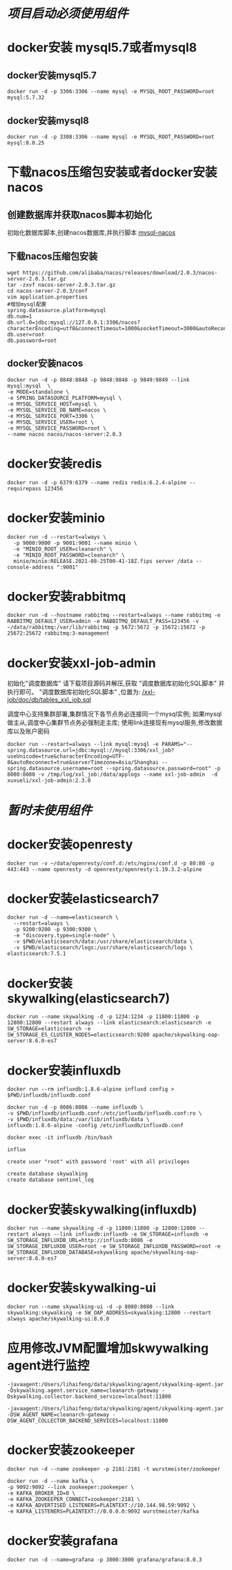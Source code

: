 # _**项目启动必须使用组件**_
# docker安装 mysql5.7或者mysql8
## docker安装mysql5.7
```shell
docker run -d -p 3306:3306 --name mysql -e MYSQL_ROOT_PASSWORD=root  mysql:5.7.32
```

## docker安装mysql8

```shell
docker run -d -p 3308:3306 --name mysql -e MYSQL_ROOT_PASSWORD=root  mysql:8.0.25
```

# 下载nacos压缩包安装或者docker安装nacos

## 创建数据库并获取nacos脚本初始化
初始化数据库脚本,创建nacos数据库,并执行脚本 [mysql-nacos](https://gitee.com/mirrors/Nacos/raw/2.0.3/distribution/conf/nacos-mysql.sql)

## 下载nacos压缩包安装
```shell script
wget https://github.com/alibaba/nacos/releases/download/2.0.3/nacos-server-2.0.3.tar.gz
tar -zxvf nacos-server-2.0.3.tar.gz
cd nacos-server-2.0.3/conf
vim application.properties
#增加mysql配置
spring.datasource.platform=mysql
db.num=1
db.url.0=jdbc:mysql://127.0.0.1:3306/nacos?characterEncoding=utf8&connectTimeout=1000&socketTimeout=3000&autoReconnect=true
db.user=root
db.password=root
```

## docker安装nacos
```shell
docker run -d -p 8848:8848 -p 9848:9848 -p 9849:9849 --link mysql:mysql  \
-e MODE=standalone \
-e SPRING_DATASOURCE_PLATFORM=mysql \
-e MYSQL_SERVICE_HOST=mysql \
-e MYSQL_SERVICE_DB_NAME=nacos \
-e MYSQL_SERVICE_PORT=3306 \
-e MYSQL_SERVICE_USER=root \
-e MYSQL_SERVICE_PASSWORD=root \
--name nacos nacos/nacos-server:2.0.3
```

# docker安装redis
```shell
docker run -d -p 6379:6379 --name redis redis:6.2.4-alpine --requirepass 123456
```

# docker安装minio
```shell
docker run -d --restart=always \
  -p 9000:9000 -p 9001:9001 --name minio \
  -e "MINIO_ROOT_USER=cleanarch" \
  -e "MINIO_ROOT_PASSWORD=cleanarch" \
  minio/minio:RELEASE.2021-08-25T00-41-18Z.fips server /data --console-address ":9001"
```

# docker安装rabbitmq
```shell
docker run -d --hostname rabbitmq --restart=always --name rabbitmq -e RABBITMQ_DEFAULT_USER=admin -e RABBITMQ_DEFAULT_PASS=123456 -v ~/data/rabbitmq:/var/lib/rabbitmq -p 5672:5672 -p 15672:15672 -p 25672:25672 rabbitmq:3-management
```

# docker安装xxl-job-admin
初始化"调度数据库"
请下载项目源码并解压,获取 "调度数据库初始化SQL脚本" 并执行即可。
"调度数据库初始化SQL脚本" ,位置为: [/xxl-job/doc/db/tables_xxl_job.sql](https://gitee.com/xuxueli0323/xxl-job/raw/master/doc/db/tables_xxl_job.sql)

调度中心支持集群部署,集群情况下各节点务必连接同一个mysql实例;
如果mysql做主从,调度中心集群节点务必强制走主库;
使用link连接现有mysql服务,修改数据库以及账户密码
```shell
docker run --restart=always --link mysql:mysql -e PARAMS="--spring.datasource.url=jdbc:mysql://mysql:3306/xxl_job?useUnicode=true&characterEncoding=UTF-8&autoReconnect=true&serverTimezone=Asia/Shanghai --spring.datasource.username=root --spring.datasource.password=root" -p 8080:8080 -v /tmp/log/xxl_job:/data/applogs --name xxl-job-admin  -d xuxueli/xxl-job-admin:2.3.0
```

# _**暂时未使用组件**_
# docker安装openresty

```shell
docker run -v ~/data/openresty/conf.d:/etc/nginx/conf.d -p 80:80 -p 443:443 --name openresty -d openresty/openresty:1.19.3.2-alpine
```

# docker安装elasticsearch7

```shell
docker run -d --name=elasticsearch \
  --restart=always \
  -p 9200:9200 -p 9300:9300 \
  -e "discovery.type=single-node" \
  -v $PWD/elasticsearch/data:/usr/share/elasticsearch/data \
  -v $PWD/elasticsearch/logs:/usr/share/elasticsearch/logs \
elasticsearch:7.5.1
```

# docker安装skywalking(elasticsearch7)

```shell
docker run --name skywalking -d -p 1234:1234 -p 11800:11800 -p 12800:12800 --restart always --link elasticsearch:elasticsearch -e SW_STORAGE=elasticsearch -e SW_STORAGE_ES_CLUSTER_NODES=elasticsearch:9200 apache/skywalking-oap-server:8.6.0-es7 
```

# docker安装influxdb

```shell
docker run --rm influxdb:1.8.6-alpine influxd config > $PWD/influxdb/influxdb.conf

docker run -d -p 8086:8086 --name influxdb \
-v $PWD/influxdb/influxdb.conf:/etc/influxdb/influxdb.conf:ro \
-v $PWD/influxdb/data:/var/lib/influxdb/data \
influxdb:1.8.6-alpine -config /etc/influxdb/influxdb.conf

docker exec -it influxdb /bin/bash

influx

create user "root" with password 'root' with all privileges

create database skywalking
create database sentinel_log
```

# docker安装skywalking(influxdb)

```shell
docker run --name skywalking -d -p 11800:11800 -p 12800:12800 --restart always --link influxdb:influxdb -e SW_STORAGE=influxdb -e SW_STORAGE_INFLUXDB_URL=http://influxdb:8086 -e SW_STORAGE_INFLUXDB_USER=root -e SW_STORAGE_INFLUXDB_PASSWORD=root -e SW_STORAGE_INFLUXDB_DATABASE=skywalking apache/skywalking-oap-server:8.6.0-es7
```

# docker安装skywalking-ui

```shell
docker run --name skywalking-ui -d -p 8080:8080 --link skywalking:skywalking -e SW_OAP_ADDRESS=skywalking:12800 --restart always apache/skywalking-ui:8.6.0
```

# 应用修改JVM配置增加skwywalking agent进行监控

```shell
-javaagent:/Users/lihaifeng/data/skywalking/agent/skywalking-agent.jar -Dskywalking.agent.service_name=cleanarch-gateway -Dskywalking.collector.backend_service=localhost:11800
```

```shell
-javaagent:/Users/lihaifeng/data/skywalking/agent/skywalking-agent.jar -DSW_AGENT_NAME=cleanarch-gateway -DSW_AGENT_COLLECTOR_BACKEND_SERVICES=localhost:11800
```

# docker安装zookeeper

```shell
docker run -d --name zookeeper -p 2181:2181 -t wurstmeister/zookeeper
```

```shell
docker run -d --name kafka \
-p 9092:9092 --link zookeeper:zookeeper \
-e KAFKA_BROKER_ID=0 \
-e KAFKA_ZOOKEEPER_CONNECT=zookeeper:2181 \
-e KAFKA_ADVERTISED_LISTENERS=PLAINTEXT://10.144.98.59:9092 \
-e KAFKA_LISTENERS=PLAINTEXT://0.0.0.0:9092 wurstmeister/kafka
```

# docker安装grafana

```shell
docker run -d --name=grafana -p 3000:3000 grafana/grafana:8.0.3
```

